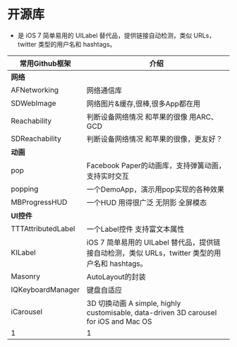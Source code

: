 # 开源库

-  是 iOS 7 简单易用的 UILabel 替代品，提供链接自动检测，类似 URLs，twitter 类型的用户名和 hashtags。


| 常用Github框架 | 介绍 |
| -- | -- |
| **网络** |
| AFNetworking | 网络通信库 |
| SDWebImage | 网络图片&缓存,很棒,很多App都在用 |
| Reachability | 判断设备网络情况 和苹果的很像 用ARC、GCD |
| SDReachability | 判断设备网络情况 和苹果的很像，更友好？ |
| **动画** |
| pop | Facebook Paper的动画库，支持弹簧动画，支持实时交互 |
| popping | 一个DemoApp，演示用pop实现的各种效果 |
| MBProgressHUD | 一个HUD 用得很广泛 无阴影 全屏模态 |
| **UI控件** |
| TTTAttributedLabel | 一个Label控件 支持富文本属性 |
| KILabel | iOS 7 简单易用的 UILabel 替代品，提供链接自动检测，类似 URLs，twitter 类型的用户名和 hashtags。 |
| Masonry | AutoLayout的封装 |
| IQKeyboardManager | 键盘自适应 |
| iCarousel | 3D 切换动画 A simple, highly customisable, data-driven 3D carousel for iOS and Mac OS |
| 1 | 1 |
